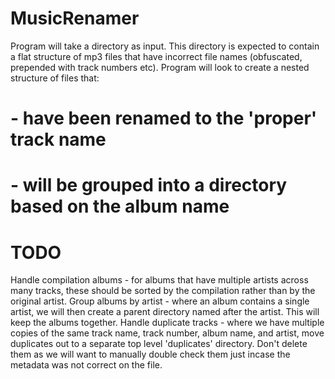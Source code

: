 MusicRenamer
============
Program will take a directory as input. This directory is expected to contain a flat structure of mp3 files 
that have incorrect file names (obfuscated, prepended with track numbers etc).
Program will look to create a nested structure of files that:
  # - have been renamed to the 'proper' track name
  # - will be grouped into a directory based on the album name
  
TODO
====
Handle compilation albums - for albums that have multiple artists across many tracks, these should be sorted
                            by the compilation rather than by the original artist.
Group albums by artist    - where an album contains a single artist, we will then create a parent directory
                            named after the artist. This will keep the albums together.
Handle duplicate tracks   - where we have multiple copies of the same track name, track number, album name,
                            and artist, move duplicates out to a separate top level 'duplicates' directory.
                            Don't delete them as we will want to manually double check them just incase the
                            metadata was not correct on the file.
